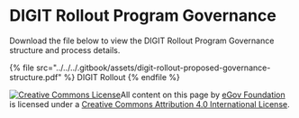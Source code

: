 # DIGIT Rollout Program Governance

Download the file below to view the DIGIT Rollout Program Governance structure and process details.

{% file src="../../../.gitbook/assets/digit-rollout-proposed-governance-structure.pdf" %}
DIGIT Rollout
{% endfile %}

[![Creative Commons License](https://i.creativecommons.org/l/by/4.0/80x15.png)​](http://creativecommons.org/licenses/by/4.0/)All content on this page by [eGov Foundation](https://egov.org.in) is licensed under a [Creative Commons Attribution 4.0 International License](http://creativecommons.org/licenses/by/4.0/).
